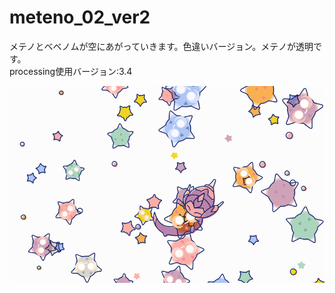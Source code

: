 # meteno_02_ver2
メテノとベベノムが空にあがっていきます。色違いバージョン。メテノが透明です。<br>
processing使用バージョン:3.4

<img src = "https://raw.githubusercontent.com/yuyurigi/meteno_02_ver2/master/190221_170010_0363.png">
